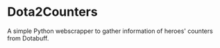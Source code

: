 # Dota2Counters
A simple Python webscrapper to gather information of heroes' counters from Dotabuff.
